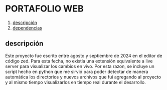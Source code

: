 # PORTAFOLIO WEB

1. [descripción](#descripción)
2. [dependencias](#principales-dependencias-utilizadas)

## descripción

Este proyecto fue escrito entre agosto y septiembre de 2024 en el editor de código zed.
Para esta fecha, no existia una extensión equivalente a live server para visualizar los cambios en vivo.
Por esta razon, se incluye un script hecho en python que me sirvió para poder detectar de manera automática los directorios y nuevos archivos que fui agregando al proyecto y al mismo tiempo visualizarlos en tiempo real durante el desarrollo.